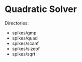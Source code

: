 Quadratic Solver
================

Directories:

* spikes/gmp
* spikes/quad
* spikes/scanf
* spikes/sizeof
* spikes/sqrt
